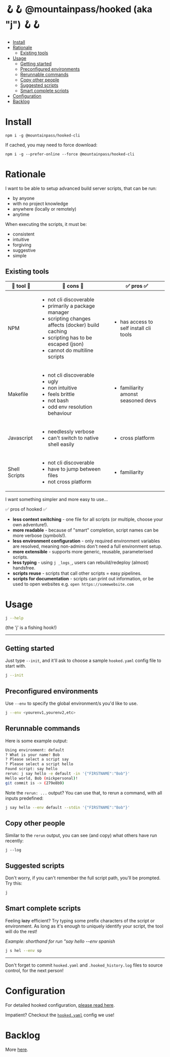 # 🪝🪝 @mountainpass/hooked (aka "j") 🪝🪝 <!-- omit in toc -->

- [Install](#install)
- [Rationale](#rationale)
  - [Existing tools](#existing-tools)
- [Usage](#usage)
  - [Getting started](#getting-started)
  - [Preconfigured environments](#preconfigured-environments)
  - [Rerunnable commands](#rerunnable-commands)
  - [Copy other people](#copy-other-people)
  - [Suggested scripts](#suggested-scripts)
  - [Smart complete scripts](#smart-complete-scripts)
- [Configuration](#configuration)
- [Backlog](#backlog)



# Install

```
npm i -g @mountainpass/hooked-cli
```

If cached, you may need to force download:

```
npm i -g --prefer-online --force @mountainpass/hooked-cli
```

# Rationale

I want to be able to setup advanced build server scripts, that can be run:
- by anyone
- with no project knowledge
- anywhere (locally or remotely)
- anytime

When executing the scripts, it must be:
- consistent
- intuitive
- forgiving
- suggestive
- simple

## Existing tools

|🔨 tool 🔨|🚨 cons 🚨|✅ pros ✅|
|---|---|---|
| NPM | <ul><li>not cli discoverable</li><li>primarily a package manager</li><li>scripting changes affects (docker) build caching</li><li>scripting has to be escaped (json)</li><li>cannot do multiline scripts</li></ul> | <ul><li>has access to self install cli tools</li></ul> |
| Makefile | <ul><li>not cli discoverable</li><li>ugly</li><li>non intuitive</li><li>feels brittle</li><li>not bash</li><li>odd env resolution behaviour</li></ul> | <ul><li>familiarity amonst seasoned devs</li></ul> |
| Javascript | <ul><li>needlessly verbose</li><li>can't switch to native shell easily</li></ul> | <ul><li>cross platform</li></ul> |
| Shell Scripts | <ul><li>not cli discoverable</li><li>have to jump between files</li><li>not cross platform</li></ul> | <ul><li>familiarity</li></ul> |

I want something simpler and more easy to use...

✅ pros of hooked ✅
- **less context switching** - one file for all scripts (or multiple, choose your own adventure!).
- **more readable** - because of "smart" completion, script names can be more verbose (symbols!).
- **less environment configuration** - only required environment variables are resolved, meaning non-admins don't need a full environment setup.
- **more extensible** - supports more generic, reusable, parameterised scripts.
- **less typing** - using `j _logs_`, users can rebuild/redeploy (almost) handsfree.
- **scripts reuse** - scripts that call other scripts = easy pipelines.
- **scripts for documentation** - scripts can print out information, or be used to open websites e.g. `open https://somewebsite.com`

# Usage

```sh
j --help
```
(the 'j' is a fishing hook!)

---

## Getting started

Just type `--init`, and it'll ask to choose a sample `hooked.yaml` config file to start with.
```sh
j --init
```

## Preconfigured environments

Use `--env` to specify the global environment/s you'd like to use. 
```sh
j --env <yourenv1,yourenv2,etc>
```

## Rerunnable commands

Here is some example output:
```sh
Using environment: default
? What is your name? Bob
? Please select a script say
? Please select a script hello
Found script: say hello
rerun: j say hello -e default -in '{"FIRSTNAME":"Bob"}'
Hello world, Bob (nickpersonal)!
git commit is -> (279e8b9)
```

Note the `rerun: ...` output? You can use that, to rerun a command, with all inputs predefined:
```sh
j say hello --env default --stdin '{"FIRSTNAME":"Bob"}'
```

## Copy other people

Similar to the `rerun` output, you can see (and copy) what others have run recently:
```
j --log
```

## Suggested scripts

Don't worry, if you can't remember the full script path, you'll be prompted. Try this:
```sh
j
```

## Smart complete scripts

Feeling ~~lazy~~ efficient? Try typing some prefix characters of the script or environment. As long as it's enough to uniquely identify your script, the tool will do the rest!

*Example: shorthand for run "say hello --env spanish*
```sh
j s hel --env sp
```

---

Don't forget to commit `hooked.yaml` and `.hooked_history.log` files to source control, for the next person!

# Configuration

For detailed hooked configuration, [please read here](_CONFIG.md).

Impatient? Checkout the [`hooked.yaml`](hooked.yaml) config we use!

# Backlog

More [here](_BACKLOG.md).